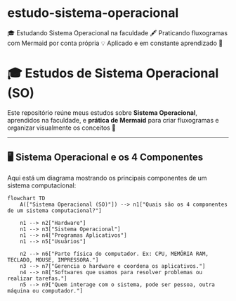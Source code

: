 # estudo-sistema-operacional
🎓 Estudando Sistema Operacional na faculdade   🖋️ Praticando fluxogramas com Mermaid por conta própria   💡 Aplicado e em constante aprendizado 🚀
# 🎓 Estudos de Sistema Operacional (SO)

Este repositório reúne meus estudos sobre **Sistema Operacional**, aprendidos na faculdade, e **prática de Mermaid** para criar fluxogramas e organizar visualmente os conceitos 🚀

---

## 🖥️ Sistema Operacional e os 4 Componentes

Aqui está um diagrama mostrando os principais componentes de um sistema computacional:

```mermaid
flowchart TD
    A(["Sistema Operacional (SO)"]) --> n1["Quais são os 4 componentes de um sistema computacional?"]
    
    n1 --> n2["Hardware"]
    n1 --> n3["Sistema Operacional"]
    n1 --> n4["Programas Aplicativos"]
    n1 --> n5["Usuários"]

    n2 --> n6["Parte física do computador. Ex: CPU, MEMÓRIA RAM, TECLADO, MOUSE, IMPRESSORA."]
    n3 --> n7["Gerencia o hardware e coordena os aplicativos."]
    n4 --> n8["Softwares que usamos para resolver problemas ou realizar tarefas."]
    n5 --> n9["Quem interage com o sistema, pode ser pessoa, outra máquina ou computador."]

